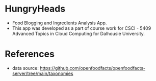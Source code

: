 # HungryHeads

- Food Blogging and Ingredients Analysis App.
- This app was developed as a part of course work for CSCI - 5409 Advanced Topics in Cloud Computing for Dalhousie University.
# References

- data source: https://github.com/openfoodfacts/openfoodfacts-server/tree/main/taxonomies